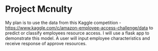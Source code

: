 # Project Mcnulty

My plan is to use the data from this Kaggle competition -https://www.kaggle.com/c/amazon-employee-access-challenge/data to predict or classify employees resource access. I will use a flask app to demonstrate this model. A user will input employee characteristics and receive response of approve resources.
